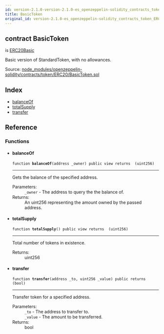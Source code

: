 ```yaml
---
id: version-2.1.0-version-2.1.0-es_openzeppelin-solidity_contracts_token_ERC20_BasicToken
title: BasicToken
original_id: version-2.1.0-es_openzeppelin-solidity_contracts_token_ERC20_BasicToken
---
```


<div class="contract-doc"><div class="contract"><h2 class="contract-header"><span class="contract-kind">contract</span> BasicToken</h2><p class="base-contracts"><span>is</span> <a href="es_openzeppelin-solidity_contracts_token_ERC20_ERC20Basic.html">ERC20Basic</a></p><p class="description">Basic version of StandardToken, with no allowances.</p><div class="source">Source: <a href="https://github.com/PolymathNetwork/polymath-core/blob/v2.1.0/node_modules/openzeppelin-solidity/contracts/token/ERC20/BasicToken.sol" target="_blank">node_modules/openzeppelin-solidity/contracts/token/ERC20/BasicToken.sol</a></div></div><div class="index"><h2>Index</h2><ul><li><a href="es_openzeppelin-solidity_contracts_token_ERC20_BasicToken.html#balanceOf">balanceOf</a></li><li><a href="es_openzeppelin-solidity_contracts_token_ERC20_BasicToken.html#totalSupply">totalSupply</a></li><li><a href="es_openzeppelin-solidity_contracts_token_ERC20_BasicToken.html#transfer">transfer</a></li></ul></div><div class="reference"><h2>Reference</h2><div class="functions"><h3>Functions</h3><ul><li><div class="item function"><span id="balanceOf" class="anchor-marker"></span><h4 class="name">balanceOf</h4><div class="body"><code class="signature">function <strong>balanceOf</strong><span>(address _owner) </span><span>public </span><span>view </span><span>returns  (uint256) </span></code><hr/><div class="description"><p>Gets the balance of the specified address.</p></div><dl><dt><span class="label-parameters">Parameters:</span></dt><dd><div><code>_owner</code> - The address to query the the balance of.</div></dd><dt><span class="label-return">Returns:</span></dt><dd>An uint256 representing the amount owned by the passed address.</dd></dl></div></div></li><li><div class="item function"><span id="totalSupply" class="anchor-marker"></span><h4 class="name">totalSupply</h4><div class="body"><code class="signature">function <strong>totalSupply</strong><span>() </span><span>public </span><span>view </span><span>returns  (uint256) </span></code><hr/><div class="description"><p>Total number of tokens in existence.</p></div><dl><dt><span class="label-return">Returns:</span></dt><dd>uint256</dd></dl></div></div></li><li><div class="item function"><span id="transfer" class="anchor-marker"></span><h4 class="name">transfer</h4><div class="body"><code class="signature">function <strong>transfer</strong><span>(address _to, uint256 _value) </span><span>public </span><span>returns  (bool) </span></code><hr/><div class="description"><p>Transfer token for a specified address.</p></div><dl><dt><span class="label-parameters">Parameters:</span></dt><dd><div><code>_to</code> - The address to transfer to.</div><div><code>_value</code> - The amount to be transferred.</div></dd><dt><span class="label-return">Returns:</span></dt><dd>bool</dd></dl></div></div></li></ul></div></div></div>
